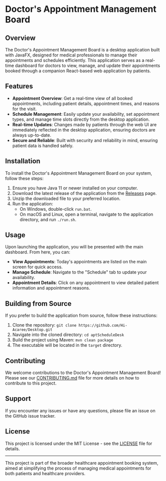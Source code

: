 # Doctor's Appointment Management Board

## Overview

The Doctor's Appointment Management Board is a desktop application built with JavaFX, designed for medical professionals to manage their appointments and schedules efficiently. This application serves as a real-time dashboard for doctors to view, manage, and update their appointments booked through a companion React-based web application by patients.

## Features

- **Appointment Overview**: Get a real-time view of all booked appointments, including patient details, appointment times, and reasons for the visit.
- **Schedule Management**: Easily update your availability, set appointment types, and manage time slots directly from the desktop application.
- **Real-time Updates**: Changes made by patients through the web UI are immediately reflected in the desktop application, ensuring doctors are always up-to-date.
- **Secure and Reliable**: Built with security and reliability in mind, ensuring patient data is handled safely.

## Installation

To install the Doctor's Appointment Management Board on your system, follow these steps:

1. Ensure you have Java 11 or newer installed on your computer.
2. Download the latest release of the application from the [Releases](https://github.com/yourusername/doctors-appointment-management-board/releases) page.
3. Unzip the downloaded file to your preferred location.
4. Run the application:
    - On Windows, double-click `run.bat`.
    - On macOS and Linux, open a terminal, navigate to the application directory, and run `./run.sh`.

## Usage

Upon launching the application, you will be presented with the main dashboard. From here, you can:

- **View Appointments**: Today's appointments are listed on the main screen for quick access.
- **Manage Schedule**: Navigate to the "Schedule" tab to update your availability.
- **Appointment Details**: Click on any appointment to view detailed patient information and appointment reasons.

## Building from Source

If you prefer to build the application from source, follow these instructions:

1. Clone the repository: `git clone https://github.com/Hi-Acaree/Desktop.git`
2. Navigate into the cloned directory: `cd aptScheduleDesk`
3. Build the project using Maven: `mvn clean package`
4. The executable will be located in the `target` directory.

## Contributing

We welcome contributions to the Doctor's Appointment Management Board! Please see our [CONTRIBUTING.md](CONTRIBUTING.md) file for more details on how to contribute to this project.

## Support

If you encounter any issues or have any questions, please file an issue on the GitHub issue tracker.

## License

This project is licensed under the MIT License - see the [LICENSE](LICENSE) file for details.

---

This project is part of the broader healthcare appointment booking system, aimed at simplifying the process of managing medical appointments for both patients and healthcare providers.
